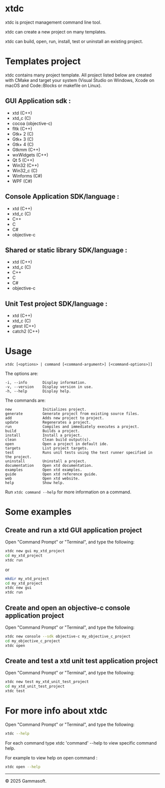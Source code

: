 # xtdc

xtdc is project management command line tool.

xtdc can create a new project on many templates.

xtdc can build, open, run, install, test or uninstall an existing project.

# Templates project

xtdc contains many project template. All project listed below are created with CMake and target your system (Visual Studio on Windows, Xcode on macOS and Code::Blocks or makefile on Linux).

## GUI Application sdk :

* xtd (C++)
* xtd_c (C)
* cocoa (objective-c)
* fltk (C++)
* Gtk+ 2 (C)
* Gtk+ 3 (C)
* Gtk+ 4 (C)
* Gtkmm (C++)
* wxWidgets (C++)
* Qt 5 (C++)
* Win32 (C++)
* Win32_c (C)
* Winforms (C#)
* WPF (C#)

## Console Application SDK/language :

* xtd (C++)
* xtd_c (C)
* C++
* C
* C#
* objective-c

## Shared or static library SDK/language :

* xtd (C++)
* xtd_c (C)
* C++
* C
* C#
* objective-c

## Unit Test project SDK/language :

* xtd (C++)
* xtd_c (C)
* gtest (C++)
* catch2 (C++)

# Usage

```
xtdc [<options> | command [<command-argument>] [<command-options>]]
```

The options are:

```
-i, --info       Display information.
-v, --version    Display version in use.
-h, --help       Display help.
```

The commands are:

```
new              Initializes project.
generate         Generate project from existing source files.
add              Adds new project to project.
update           Regenerates a project.
run              Compiles and immediately executes a project.
build            Builds a project.
install          Install a project.
clean            Clean build output(s).
open             Open a project in default ide.
targets          List project targets.
test             Runs unit tests using the test runner specified in the project.
uninstall        Uninstall a project.
documentation    Open xtd documentation.
examples         Open xtd examples.
guide            Open xtd reference guide.
web              Open xtd website.
help             Show help.
```

Run `xtdc command --help` for more information on a command.

# Some examples

## Create and run a xtd GUI application project

Open "Command Prompt" or "Terminal", and type the following:

```bash
xtdc new gui my_xtd_project
cd my_xtd_project
xtdc run
```

or

```bash
mkdir my_xtd_project
cd my_xtd_project
xtdc new gui
xtdc run
```

## Create and open an objective-c console application project

Open "Command Prompt" or "Terminal", and type the following:

```bash
xtdc new console --sdk objective-c my_objective_c_project
cd my_objective_c_project
xtdc open
```

## Create and test a xtd unit test application project

Open "Command Prompt" or "Terminal", and type the following:

```bash
xtdc new test my_xtd_unit_test_project
cd my_xtd_unit_test_project
xtdc test
```

# For more info about xtdc

Open "Command Prompt" or "Terminal", and type the following:

```bash
xtdc --help
```

For each command type xtdc 'command' --help to view specific command help.

For example to view help on open command :
```bash
xtdc open --help
```

______________________________________________________________________________________________

© 2025 Gammasoft.
